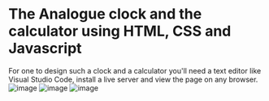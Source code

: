 # The Analogue clock  and the calculator using HTML, CSS and Javascript
For one to design such a clock and a calculator you'll need a text editor like Visual Studio Code,
install a live server and view the page on any browser.
![image](https://user-images.githubusercontent.com/94919325/231387114-3ca659c4-5652-4ab9-acb5-ae0eb5bf9d51.png)
![image](https://user-images.githubusercontent.com/94919325/231387266-c9f98826-e048-4d70-a9e3-17ca7c18927d.png)
![image](https://user-images.githubusercontent.com/94919325/231691493-0e9b92f8-ae2b-4136-a0a0-6f4162426e3c.png)


